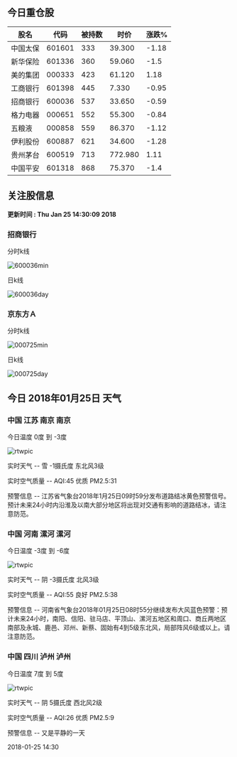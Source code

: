 
## 今日重仓股 

|股名|代码|被持数|时价|涨跌%|
|---|---|---|---|---|
|中国太保|601601|333|39.300|-1.18|
|新华保险|601336|360|59.060|-1.5|
|美的集团|000333|423|61.120|1.18|
|工商银行|601398|445|7.330|-0.95|
|招商银行|600036|537|33.650|-0.59|
|格力电器|000651|552|55.300|-0.84|
|五粮液|000858|559|86.370|-1.12|
|伊利股份|600887|621|34.600|-1.28|
|贵州茅台|600519|713|772.980|1.11|
|中国平安|601318|868|75.370|-1.4|

## 关注股信息
**更新时间 : Thu Jan 25 14:30:09 2018**
### 招商银行 
分时k线

![600036min](http://image.sinajs.cn/newchart/min/n/sh600036.gif)

日k线

![600036day](http://image.sinajs.cn/newchart/daily/n/sh600036.gif)

### 京东方Ａ 
分时k线

![000725min](http://image.sinajs.cn/newchart/min/n/sz000725.gif)

日k线

![000725day](http://image.sinajs.cn/newchart/daily/n/sz000725.gif)
## 今日 2018年01月25日 天气
### 中国 江苏 南京 南京

今日温度 0度 到 -3度

![rtwpic](http://app1.showapi.com/weather/icon/day/302.png)

实时天气 -- 雪 -1摄氏度 东北风3级

实时空气质量 -- AQI:45 优质 PM2.5:31

预警信息 -- 江苏省气象台2018年1月25日09时59分发布道路结冰黄色预警信号。预计未来24小时内沿淮及以南大部分地区将出现对交通有影响的道路结冰，请注意防范。
    
### 中国 河南 漯河 漯河

今日温度 -3度 到 -6度

![rtwpic](http://app1.showapi.com/weather/icon/day/02.png)

实时天气 -- 阴 -3摄氏度 北风3级

实时空气质量 -- AQI:55 良好 PM2.5:38

预警信息 -- 河南省气象台2018年01月25日08时55分继续发布大风蓝色预警：预计未来24小时，南阳、信阳、驻马店、平顶山、漯河五地区和周口、商丘两地区南部及永城、鹿邑、邓州、新蔡、固始有4到5级东北风，局部阵风6级或以上。请注意防范。
    
### 中国 四川 泸州 泸州

今日温度 7度 到 5度

![rtwpic](http://app1.showapi.com/weather/icon/day/02.png)

实时天气 -- 阴 5摄氏度 西北风2级

实时空气质量 -- AQI:26 优质 PM2.5:9

预警信息 -- 又是平静的一天
    
2018-01-25 14:30